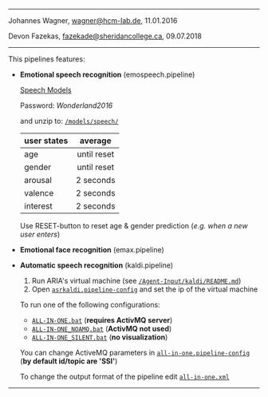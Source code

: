 -------------------------------------------------
Johannes Wagner, <wagner@hcm-lab.de>, 11.01.2016

Devon Fazekas, <fazekade@sheridancollege.ca>, 09.07.2018

-------------------------------------------------

This pipelines features:

* **Emotional speech recognition** (emospeech.pipeline)

	[Speech Models](https://hcm-lab.de/cloud/index.php/s/I5Kbp1XCylYFAlk)

	Password: *Wonderland2016*

	and unzip to: [`/models/speech/`](../../models/speech/)


	| user states   | average       |
	| ------------- |:-------------:|
	| age           | until reset   |
	| gender        | until reset   |
	| arousal       | 2 seconds     |
	| valence       | 2 seconds     |
	| interest      | 2 seconds     |

	Use RESET-button to reset age & gender prediction (*e.g. when a new user enters*)


* **Emotional face recognition** (emax.pipeline)

* **Automatic speech recognition** (kaldi.pipeline)

	1. Run ARIA's virtual machine (see [`/Agent-Input/kaldi/README.md`](../../../kaldi/README.md))
	2. Open [`asrkaldi.pipeline-config`](../asrkaldi/asrkaldi.pipeline-config) and set the ip of the virtual machine

	To run one of the following configurations:

	- [`ALL-IN-ONE.bat`](ALL-IN-ONE.bat) (**requires ActivMQ server**)
	- [`ALL-IN-ONE_NOAMQ.bat`](ALL-IN-ONE_NOAMQ.bat) (**ActivMQ not used**)
	- [`ALL-IN-ONE_SILENT.bat`](ALL-IN-ONE_SILENT.bat) (**no visualization**)

	You can change ActiveMQ parameters in [`all-in-one.pipeline-config`](../all-in-one/all-in-one.pipeline-config) (**by default id/topic are 'SSI'**)

	To change the output format of the pipeline edit [`all-in-one.xml`](all-in-one.xml)

-------------------------------------------------
